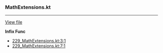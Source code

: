 ### MathExtensions.kt
---
[View file](../files/229_MathExtensions.kt)

**Infix Func**

 - [229_MathExtensions.kt:3:1](../files/229_MathExtensions.kt#L3)
 - [229_MathExtensions.kt:7:1](../files/229_MathExtensions.kt#L7)
